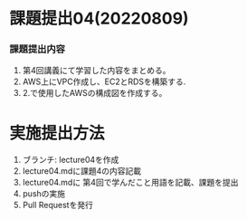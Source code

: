 # 課題提出04(20220809)

### 課題提出内容
1. 第4回講義にて学習した内容をまとめる。
2. AWS上にVPC作成し、EC2とRDSを構築する. 
3. 2.で使用したAWSの構成図を作成する。

# 実施提出方法
1. ブランチ: lecture04を作成
2. lecture04.mdに課題4の内容記載
3. lecture04.mdに 第4回で学んだこと用語を記載、課題を提出
3. pushの実施
4. Pull Requestを発行
